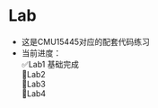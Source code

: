 # Lab
- 这是CMU15445对应的配套代码练习
- 当前进度：  
  :white_check_mark:Lab1 基础完成   
  :black_square_button:Lab2  
  :black_square_button:Lab3  
  :black_square_button:Lab4  